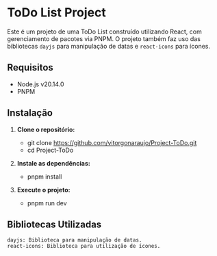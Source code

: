 # ToDo List Project

Este é um projeto de uma ToDo List construído utilizando React, com gerenciamento de pacotes via PNPM. O projeto também faz uso das bibliotecas `dayjs` para manipulação de datas e `react-icons` para ícones.

## Requisitos

- Node.js v20.14.0
- PNPM

## Instalação

1. **Clone o repositório:**

   - git clone https://github.com/vitorgonaraujo/Project-ToDo.git
   - cd Project-ToDo

2. **Instale as dependências:**

   - pnpm install

3. **Execute o projeto:**

   - pnpm run dev

## Bibliotecas Utilizadas

    dayjs: Biblioteca para manipulação de datas.
    react-icons: Biblioteca para utilização de ícones.
